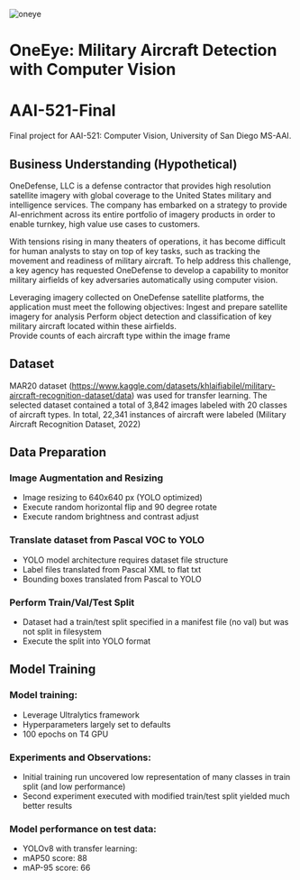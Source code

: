 ![oneye](https://github.com/t4ai/one-eye-aircraft-detector/assets/132633661/9fe79103-630d-4d87-9bf4-506c50cb9493)

# OneEye: Military Aircraft Detection with Computer Vision
# AAI-521-Final
Final project for AAI-521: Computer Vision, University of San Diego MS-AAI.

## Business Understanding (Hypothetical)
OneDefense, LLC is a defense contractor that provides high resolution satellite imagery with global coverage to the United States military and intelligence services.  The company has embarked on a strategy to provide AI-enrichment across its entire portfolio of imagery products in order to enable turnkey, high value use cases to customers.

With tensions rising in many theaters of operations, it has become difficult for human analysts to stay on top of key tasks, such as tracking the movement and readiness of military aircraft.  To help address this challenge, a key agency has requested OneDefense to develop a capability to monitor military airfields of key adversaries automatically using computer vision.  

Leveraging imagery collected on OneDefense satellite platforms, the application must meet the following objectives: 
Ingest and prepare satellite imagery for analysis 
Perform object detection and classification of key military aircraft located within these airfields.  
Provide counts of each aircraft type within the image frame

## Dataset

MAR20 dataset (https://www.kaggle.com/datasets/khlaifiabilel/military-aircraft-recognition-dataset/data) was used for transfer learning.  The selected dataset contained a total of 3,842 images labeled with 20 classes of aircraft types.  In total, 22,341 instances of aircraft were labeled (Military Aircraft Recognition Dataset, 2022)

## Data Preparation
### Image Augmentation and Resizing
  - Image resizing to 640x640 px (YOLO optimized)
  - Execute random horizontal flip and 90 degree rotate
  - Execute random brightness and contrast adjust

### Translate dataset from Pascal VOC to YOLO
  - YOLO model architecture requires dataset file structure
  - Label files translated from Pascal XML to flat txt
  - Bounding boxes translated from Pascal to YOLO
### Perform Train/Val/Test Split
  - Dataset had a train/test split specified in a manifest file (no val) but was not split in filesystem
  - Execute the split into YOLO format


## Model Training
### Model training:
  - Leverage Ultralytics framework
  - Hyperparameters largely set to defaults
  - 100 epochs on T4 GPU

### Experiments and Observations:
  - Initial training run uncovered low representation of many classes in train split (and low performance)
  - Second experiment executed with modified train/test split yielded much better results

### Model performance on test data:
  - YOLOv8 with transfer learning:
  - mAP50 score: 88
  - mAP-95 score: 66
